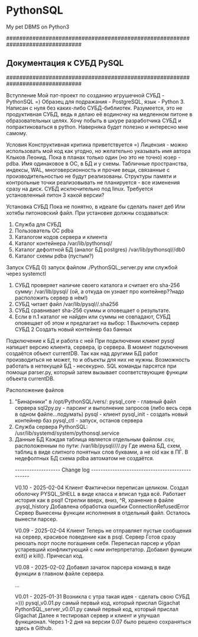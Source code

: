 # PythonSQL
My pet DBMS on Python3

###############################################################################
## Документация к СУБД PySQL
###############################################################################

Вступление
Мой пэт-проект по созданию игрушечной СУБД - PythonSQL =)
Образец для подражания - PostgreSQL, язык - Python 3. Написан с нуля без каких-либо СУБД-библиотек.
Разумеется, это не продуктивная СУБД, ведь я делаю её водиночку на медленном питоне в образовательных целях.
Хочу побыть в шкуре разработчика СУБД и попрактиковаться в python. Наверняка будет полезно и интересно мне самому.

Условия
Конструктивная критика приветствуется =)
Лицензия - можно использовать мой код как угодно, но желательно указывать имя автора Клыков Леонид.
Пока в планах только один (но это не точно) юзер - pdba. Имя одинаковое в ОС, в БД и у схемы.
Табличные пространства, индексы, WAL, многоверсионность и прочие вещи, связанные с производительностью не будут реализованы.
Структуры памяти и контрольные точки реализовывать не планируется - все изменения сразу на диск.
СУБД исключительно под linux.
Требуется установленный питон 3 какой версии?

Установка СУБД
Пока не понятно, в идеале бы сделать пакет деб
Или хотябы питоновский файл.
При установке должны создаваться:
 1) Служба для СУБД
 2) Пользователь ОС pdba
 2) Каталогом кодов сервера и клиента
 3) Каталог контейнера /var/lib/pythonsql/<container name>
 4) Каталог дефолтной БД (аналог БД postgres) /var/lib/pythonsql/<container name>/db0
 5) Каталог схемы pdba (пустым?)

Запуск СУБД
0) запуск файлом ./PythonSQL_server.py или службой через systemctl
1) СУБД проверяет наличие своего каталога и считает его sha-256 сумму:
/var/lib/pysql/<container name> (ой, а откуда он узнает про контейнер??надо расположить сервер в нём!)
2) СУБД читает файл
/var/lib/pysql/<container name>/<container name>.sha256
3) СУБД сравнивает sha-256 суммы и оповещает о результате.
4) Если в п.1 каталог не найден или суммы не совпадают, СУБД оповещает об этом и предлагает на выбор:
 1 Выключить сервер СУБД
 2 Создать новый контейнер баз банных

Подключение к БД и работа с ней
При подключении клиент pysql напишет версию клиента, сервера, ip сервера.
В момент подключения создаётся объект currentDB.
Так как над другими БД работ производиться не может, то и объекты для них не нужны. Возможность работать в нетекущей БД - несекурно.
SQL команды парсятся при помощи parser.py, который затем вызывает соответствующие функции объекта currentDB.

Расположение файлов
1) "Бинарники" в /opt/PythonSQL/vers/:
  pysql_core  - главный файл сервера
  sql2py.py   - парсинг и выполнение запросов (либо весь серв в одном файле...подумать)
  pysql       - клиент
  pysql_init  - создать новый контейнер баз
  pysql_ctl   - запуск, останов сервера
2) Служба сервера PythonSQL:
/usr/lib/systemd/system/pythonsql.service
3) Данные БД
Каждая таблица является отдельным файлом .csv, расположенным по пути:
/var/lib/pysql/<container name>/<db name>/<schema name>/<table name>.py
Где имена БД, схем, таблиц в виде слитного понятных слов буквами, а не oid как в ПГ.
В недефолтных БД схема pdba автоматом не создаётся.


------------------- Change log ------------------------------------------------

V0.10 - 2025-02-04
  Клиент
Фактически переписан целиком. Создал оболочку PYSQL_SHELL в виде класса и вписал туда всё.
Работает история как в psql! Стрелки вверх, вниз, ^R, хранение в файле .pysql_history
Добавлена обработка ошибки ConnectionRefusedError
  Сервер
Вынесены функции исполнения в отдельный файл. Осталось вынести парсер.


V0.09 - 2025-02-04
Клиент
Теперь не отправляет пустые сообщения на сервер, красивое поведение как в psql.
Сервер
Готов сразу реюзать порт после погашения себя.
Переписал парсер и убрал устаревший конфликтующий с ним интерпретатор.
Добавил функции exit() и kill().
Причесал код.

V0.08 - 2025-02-02
Добавил зачаток парсера команд в виде функции в главном файле сервера.

...

V0.01 - 2025-01-31
Возникла с утра такая идея - сделать свою СУБД =)))
pysql_v0.01.py              самый первый код, который прислал Gigachat
PythonSQL_server_v0.01.py   самый первый код, который прислал Gigachat
Далее я тестировал сервер и клиент и улучшал функционал. Через 1-2 дня на версии 0.07 было решено сохраняться здесь в Github.